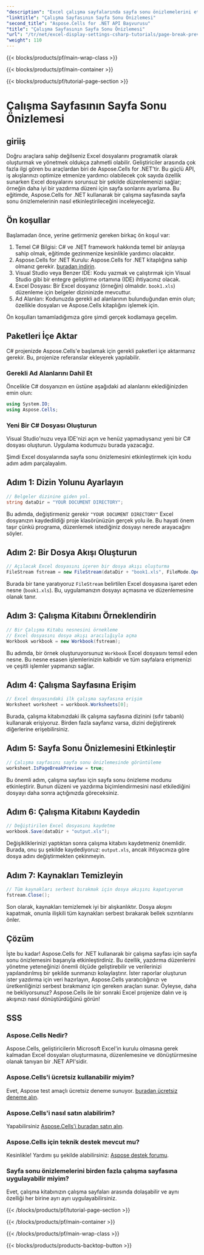 ```yaml
---
"description": "Excel çalışma sayfalarında sayfa sonu önizlemelerini etkinleştirmek için Aspose.Cells for .NET'i basit adım adım bir eğitimle kullanmayı öğrenin."
"linktitle": "Çalışma Sayfasının Sayfa Sonu Önizlemesi"
"second_title": "Aspose.Cells for .NET API Başvurusu"
"title": "Çalışma Sayfasının Sayfa Sonu Önizlemesi"
"url": "/tr/net/excel-display-settings-csharp-tutorials/page-break-preview-of-worksheet/"
"weight": 110
---
```


{{< blocks/products/pf/main-wrap-class >}}

{{< blocks/products/pf/main-container >}}

{{< blocks/products/pf/tutorial-page-section >}}

# Çalışma Sayfasının Sayfa Sonu Önizlemesi

## giriiş

Doğru araçlara sahip değilseniz Excel dosyalarını programatik olarak oluşturmak ve yönetmek oldukça zahmetli olabilir. Geliştiriciler arasında çok fazla ilgi gören bu araçlardan biri de Aspose.Cells for .NET'tir. Bu güçlü API, iş akışlarınızı optimize etmenize yardımcı olabilecek çok sayıda özellik sunarken Excel dosyalarını sorunsuz bir şekilde düzenlemenizi sağlar; örneğin daha iyi bir yazdırma düzeni için sayfa sonlarını ayarlama. Bu eğitimde, Aspose.Cells for .NET kullanarak bir çalışma sayfasında sayfa sonu önizlemelerinin nasıl etkinleştirileceğini inceleyeceğiz.

## Ön koşullar

Başlamadan önce, yerine getirmeniz gereken birkaç ön koşul var:

1. Temel C# Bilgisi: C# ve .NET framework hakkında temel bir anlayışa sahip olmak, eğitimde gezinmenize kesinlikle yardımcı olacaktır.
2. Aspose.Cells for .NET Kurulu: Aspose.Cells for .NET kitaplığına sahip olmanız gerekir. [buradan indirin](https://releases.aspose.com/cells/net/).
3. Visual Studio veya Benzer IDE: Kodu yazmak ve çalıştırmak için Visual Studio gibi bir entegre geliştirme ortamına (IDE) ihtiyacınız olacak.
4. Excel Dosyası: Bir Excel dosyanız (örneğin) olmalıdır. `book1.xls`) düzenleme için belgeler dizininizde mevcuttur.
5. Ad Alanları: Kodunuzda gerekli ad alanlarının bulunduğundan emin olun; özellikle dosyaları ve Aspose.Cells kitaplığını işlemek için.

Ön koşulları tamamladığımıza göre şimdi gerçek kodlamaya geçelim.

## Paketleri İçe Aktar

C# projenizde Aspose.Cells'e başlamak için gerekli paketleri içe aktarmanız gerekir. Bu, projenize referanslar ekleyerek yapılabilir.

### Gerekli Ad Alanlarını Dahil Et

Öncelikle C# dosyanızın en üstüne aşağıdaki ad alanlarını eklediğinizden emin olun:

```csharp
using System.IO;
using Aspose.Cells;
```

### Yeni Bir C# Dosyası Oluşturun

Visual Studio'nuzu veya IDE'nizi açın ve henüz yapmadıysanız yeni bir C# dosyası oluşturun. Uygulama kodumuzu burada yazacağız.


Şimdi Excel dosyalarında sayfa sonu önizlemesini etkinleştirmek için kodu adım adım parçalayalım.

## Adım 1: Dizin Yolunu Ayarlayın

```csharp
// Belgeler dizinine giden yol.
string dataDir = "YOUR DOCUMENT DIRECTORY";
```

Bu adımda, değiştirmeniz gerekir `"YOUR DOCUMENT DIRECTORY"` Excel dosyanızın kaydedildiği proje klasörünüzün gerçek yolu ile. Bu hayati önem taşır çünkü programa, düzenlemek istediğiniz dosyayı nerede arayacağını söyler.

## Adım 2: Bir Dosya Akışı Oluşturun

```csharp
// Açılacak Excel dosyasını içeren bir dosya akışı oluşturma
FileStream fstream = new FileStream(dataDir + "book1.xls", FileMode.Open);
```

Burada bir tane yaratıyoruz `FileStream` belirtilen Excel dosyasına işaret eden nesne (`book1.xls`). Bu, uygulamanızın dosyayı açmasına ve düzenlemesine olanak tanır.

## Adım 3: Çalışma Kitabını Örneklendirin

```csharp
// Bir Çalışma Kitabı nesnesini örnekleme
// Excel dosyasını dosya akışı aracılığıyla açma
Workbook workbook = new Workbook(fstream);
```

Bu adımda, bir örnek oluşturuyorsunuz `Workbook` Excel dosyasını temsil eden nesne. Bu nesne esasen işlemlerinizin kalbidir ve tüm sayfalara erişmenizi ve çeşitli işlemler yapmanızı sağlar.

## Adım 4: Çalışma Sayfasına Erişim

```csharp
// Excel dosyasındaki ilk çalışma sayfasına erişim
Worksheet worksheet = workbook.Worksheets[0];
```

Burada, çalışma kitabınızdaki ilk çalışma sayfasına dizinini (sıfır tabanlı) kullanarak erişiyoruz. Birden fazla sayfanız varsa, dizini değiştirerek diğerlerine erişebilirsiniz.

## Adım 5: Sayfa Sonu Önizlemesini Etkinleştir

```csharp
// Çalışma sayfasını sayfa sonu önizlemesinde görüntüleme
worksheet.IsPageBreakPreview = true;
```

Bu önemli adım, çalışma sayfası için sayfa sonu önizleme modunu etkinleştirir. Bunun düzeni ve yazdırma biçimlendirmesini nasıl etkilediğini dosyayı daha sonra açtığınızda göreceksiniz.

## Adım 6: Çalışma Kitabını Kaydedin

```csharp
// Değiştirilen Excel dosyasını kaydetme
workbook.Save(dataDir + "output.xls");
```

Değişikliklerinizi yaptıktan sonra çalışma kitabını kaydetmeniz önemlidir. Burada, onu şu şekilde kaydediyoruz: `output.xls`, ancak ihtiyacınıza göre dosya adını değiştirmekten çekinmeyin.

## Adım 7: Kaynakları Temizleyin

```csharp
// Tüm kaynakları serbest bırakmak için dosya akışını kapatıyorum
fstream.Close();
```

Son olarak, kaynakları temizlemek iyi bir alışkanlıktır. Dosya akışını kapatmak, onunla ilişkili tüm kaynakları serbest bırakarak bellek sızıntılarını önler.

## Çözüm

İşte bu kadar! Aspose.Cells for .NET kullanarak bir çalışma sayfası için sayfa sonu önizlemesini başarıyla etkinleştirdiniz. Bu özellik, yazdırma düzenlerini yönetme yeteneğinizi önemli ölçüde geliştirebilir ve verilerinizi yapılandırılmış bir şekilde sunmanızı kolaylaştırır. İster raporlar oluşturun ister yazdırma için veri hazırlayın, Aspose.Cells yaratıcılığınızı ve üretkenliğinizi serbest bırakmanız için gereken araçları sunar. Öyleyse, daha ne bekliyorsunuz? Aspose.Cells ile bir sonraki Excel projenize dalın ve iş akışınızı nasıl dönüştürdüğünü görün!

## SSS

### Aspose.Cells Nedir?
Aspose.Cells, geliştiricilerin Microsoft Excel'in kurulu olmasına gerek kalmadan Excel dosyaları oluşturmasına, düzenlemesine ve dönüştürmesine olanak tanıyan bir .NET API'sidir.

### Aspose.Cells'i ücretsiz kullanabilir miyim?
Evet, Aspose test amaçlı ücretsiz deneme sunuyor. [buradan ücretsiz deneme alın](https://releases.aspose.com/).

### Aspose.Cells'i nasıl satın alabilirim?
Yapabilirsiniz [Aspose.Cells'i buradan satın alın](https://purchase.aspose.com/buy).

### Aspose.Cells için teknik destek mevcut mu?
Kesinlikle! Yardımı şu şekilde alabilirsiniz: [Aspose destek forumu](https://forum.aspose.com/c/cells/9).

### Sayfa sonu önizlemelerini birden fazla çalışma sayfasına uygulayabilir miyim?
Evet, çalışma kitabınızın çalışma sayfaları arasında dolaşabilir ve aynı özelliği her birine ayrı ayrı uygulayabilirsiniz.

{{< /blocks/products/pf/tutorial-page-section >}}

{{< /blocks/products/pf/main-container >}}

{{< /blocks/products/pf/main-wrap-class >}}

{{< blocks/products/products-backtop-button >}}